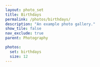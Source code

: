 ```yaml
---
layout: photo_set
title: Birthdays
permalink: /photos/birthdays/
description: "An example photo gallery."
show_tile: false
nav_exclude: true
parent: Photography

photos:
  set: birthdays
  size: 12
---
```

